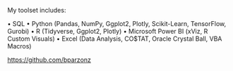My toolset includes: 

• SQL
• Python (Pandas, NumPy, Ggplot2, Plotly, Scikit-Learn, TensorFlow, Gurobi)
• R (Tidyverse, Ggplot2, Plotly)
• Microsoft Power BI (xViz, R Custom Visuals)
• Excel (Data Analysis, CO$TAT, Oracle Crystal Ball, VBA Macros)

https://github.com/bparzonz
